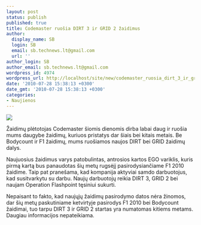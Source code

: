 ```yaml
---
layout: post
status: publish
published: true
title: Codemaster ruošia DIRT 3 ir GRID 2 žaidimus
author:
  display_name: SB
  login: SB
  email: sb.technews.lt@gmail.com
  url: ''
author_login: SB
author_email: sb.technews.lt@gmail.com
wordpress_id: 4974
wordpress_url: http://localhost/site/new/codemaster_ruosia_dirt_3_ir_grid_2_zaidimus/
date: '2010-07-28 15:38:13 +0300'
date_gmt: '2010-07-28 15:38:13 +0300'
categories:
- Naujienos
---
```

<div class="imgright"><img src="http://www.part.lt/img/5ed01b43035c116b6e967b65532ce39b700.jpg"  /></div>
<p>Žaidimų plėtotojas Codemaster šiomis dienomis dirba labai daug ir ruošia mums daugybe žaidimų, kuriuos pristatys dar šiais bei kitais metais. Be Bodycount ir F1 žaidimų, mums ruošiamos naujos DIRT bei GRID žaidimų dalys.</p>
<p>Naujuosius žaidimus varys patobulintas, antrosios kartos EGO variklis, kuris pirmą kartą bus panaudotas šių metų rugsėjį pasirodysiančiame F1 2010 žaidime. Taip pat pranešama, kad kompanija aktyviai samdo darbuotojus, kad susitvarkytu su darbu. Naujų darbuotojų reikia DIRT 3, GRID 2 bei naujam Operation Flashpoint tęsiniui sukurti.</p>
<p>Nepaisant to fakto, kad naujųjų žaidimų pasirodymo datos nėra žinomos, dar šių metų paskutiniame ketvirtyje pasirodys F1 2010 bei Bodycount žaidimai, tuo tarpu DIRT 3 ir GRID 2 startas yra numatomas kitiems metams. Daugiau informacijos nepateikiama.<br /></p>
